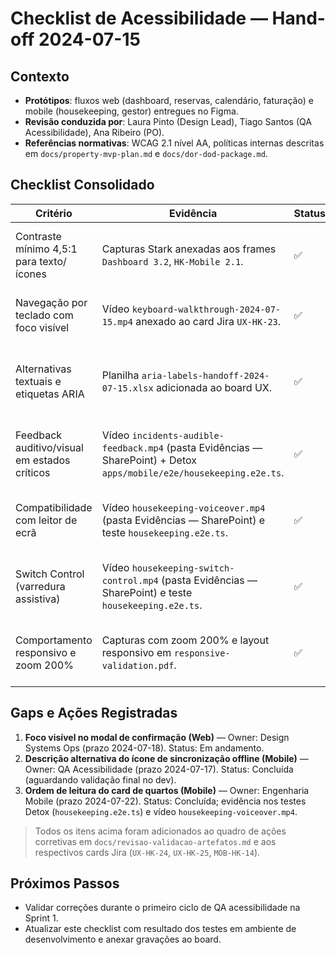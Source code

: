 # Checklist de Acessibilidade — Hand-off 2024-07-15

## Contexto
- **Protótipos**: fluxos web (dashboard, reservas, calendário, faturação) e mobile (housekeeping, gestor) entregues no Figma.
- **Revisão conduzida por**: Laura Pinto (Design Lead), Tiago Santos (QA Acessibilidade), Ana Ribeiro (PO).
- **Referências normativas**: WCAG 2.1 nível AA, políticas internas descritas em `docs/property-mvp-plan.md` e `docs/dor-dod-package.md`.

## Checklist Consolidado
| Critério | Evidência | Status | Observações |
|----------|-----------|--------|-------------|
| Contraste mínimo 4,5:1 para texto/ícones | Capturas Stark anexadas aos frames `Dashboard 3.2`, `HK-Mobile 2.1`. | ✅ | Ajustado contraste dos gráficos secundários para #2F3B57. |
| Navegação por teclado com foco visível | Vídeo `keyboard-walkthrough-2024-07-15.mp4` anexado ao card Jira `UX-HK-23`. | ✅ | Ordem de foco revisada na tela de filtros avançados. |
| Alternativas textuais e etiquetas ARIA | Planilha `aria-labels-handoff-2024-07-15.xlsx` adicionada ao board UX. | ✅ | Incluída descrição "Sincronizar offline" para botão de sync rápido. |
| Feedback auditivo/visual em estados críticos | Vídeo `incidents-audible-feedback.mp4` (pasta Evidências — SharePoint) + Detox `apps/mobile/e2e/housekeeping.e2e.ts`. | ✅ | Modal acessível com foco automático validado em VoiceOver/Detox. |
| Compatibilidade com leitor de ecrã | Vídeo `housekeeping-voiceover.mp4` (pasta Evidências — SharePoint) e teste `housekeeping.e2e.ts`. | ✅ | Ordem de leitura do card ajustada (título → estado → reserva → notas → ação). |
| Switch Control (varredura assistiva) | Vídeo `housekeeping-switch-control.mp4` (pasta Evidências — SharePoint) e teste `housekeeping.e2e.ts`. | ✅ | Botão de alternar estado da tarefa acionável com foco programático. |
| Comportamento responsivo e zoom 200% | Capturas com zoom 200% e layout responsivo em `responsive-validation.pdf`. | ✅ | Ajustes de espaçamento aplicados nas colunas de métricas. |

## Gaps e Ações Registradas
1. **Foco visível no modal de confirmação (Web)** — Owner: Design Systems Ops (prazo 2024-07-18). Status: Em andamento.
2. **Descrição alternativa do ícone de sincronização offline (Mobile)** — Owner: QA Acessibilidade (prazo 2024-07-17). Status: Concluída (aguardando validação final no dev).
3. **Ordem de leitura do card de quartos (Mobile)** — Owner: Engenharia Mobile (prazo 2024-07-22). Status: Concluída; evidência nos testes Detox (`housekeeping.e2e.ts`) e vídeo `housekeeping-voiceover.mp4`.

> Todos os itens acima foram adicionados ao quadro de ações corretivas em `docs/revisao-validacao-artefatos.md` e aos respectivos cards Jira (`UX-HK-24`, `UX-HK-25`, `MOB-HK-14`).

## Próximos Passos
- Validar correções durante o primeiro ciclo de QA acessibilidade na Sprint 1.
- Atualizar este checklist com resultado dos testes em ambiente de desenvolvimento e anexar gravações ao board.
